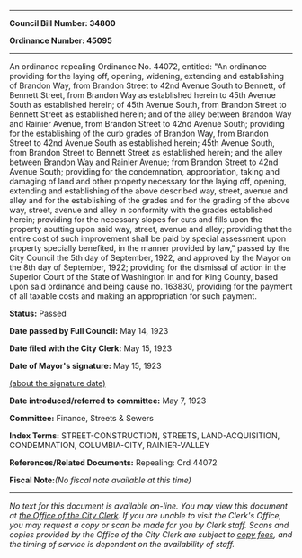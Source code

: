 

********

**Council Bill Number: 34800**
   
**Ordinance Number: 45095**
********

 An ordinance repealing Ordinance No. 44072, entitled: "An ordinance providing for the laying off, opening, widening, extending and establishing of Brandon Way, from Brandon Street to 42nd Avenue South to Bennett, of Bennett Street, from Brandon Way as established herein to 45th Avenue South as established herein; of 45th Avenue South, from Brandon Street to Bennett Street as established herein; and of the alley between Brandon Way and Rainier Avenue, from Brandon Street to 42nd Avenue South; providing for the establishing of the curb grades of Brandon Way, from Brandon Street to 42nd Avenue South as established herein; 45th Avenue South, from Brandon Street to Bennett Street as established herein; and the alley between Brandon Way and Rainier Avenue; from Brandon Street to 42nd Avenue South; providing for the condemnation, appropriation, taking and damaging of land and other property necessary for the laying off, opening, extending and establishing of the above described way, street, avenue and alley and for the establishing of the grades and for the grading of the above way, street, avenue and alley in conformity with the grades established herein; providing for the necessary slopes for cuts and fills upon the property abutting upon said way, street, avenue and alley; providing that the entire cost of such improvement shall be paid by special assessment upon property specially benefited, in the manner provided by law," passed by the City Council the 5th day of September, 1922, and approved by the Mayor on the 8th day of September, 1922; providing for the dismissal of action in the Superior Court of the State of Washington in and for King County, based upon said ordinance and being cause no. 163830, providing for the payment of all taxable costs and making an appropriation for such payment.

**Status:** Passed
   
**Date passed by Full Council:** May 14, 1923
   
**Date filed with the City Clerk:** May 15, 1923
   
**Date of Mayor's signature:** May 15, 1923
   
[(about the signature date)](/~public/approvaldate.htm)
   
   
   
**Date introduced/referred to committee:** May 7, 1923
   
**Committee:** Finance, Streets & Sewers
   
   
**Index Terms:** STREET-CONSTRUCTION, STREETS, LAND-ACQUISITION, CONDEMNATION, COLUMBIA-CITY, RAINIER-VALLEY

**References/Related Documents:** Repealing: Ord 44072

**Fiscal Note:**_(No fiscal note available at this time)_
********

_No text for this document is available on-line. You may view this document at [the Office of the City Clerk](http://www.seattle.gov/leg/clerk/contactUs.htm). If you are unable to visit the Clerk's Office, you may request a copy or scan be made for you by Clerk staff. Scans and copies provided by the Office of the City Clerk are subject to [copy fees](http://clerk.seattle.gov/~public/clerkfees.htm), and the timing of service is dependent on the availability of staff._


